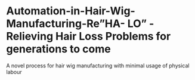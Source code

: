 # Automation-in-Hair-Wig-Manufacturing-Re”HA- LO” - Relieving Hair Loss Problems for generations to come

A novel process for hair wig manufacturing with minimal usage of physical labour

